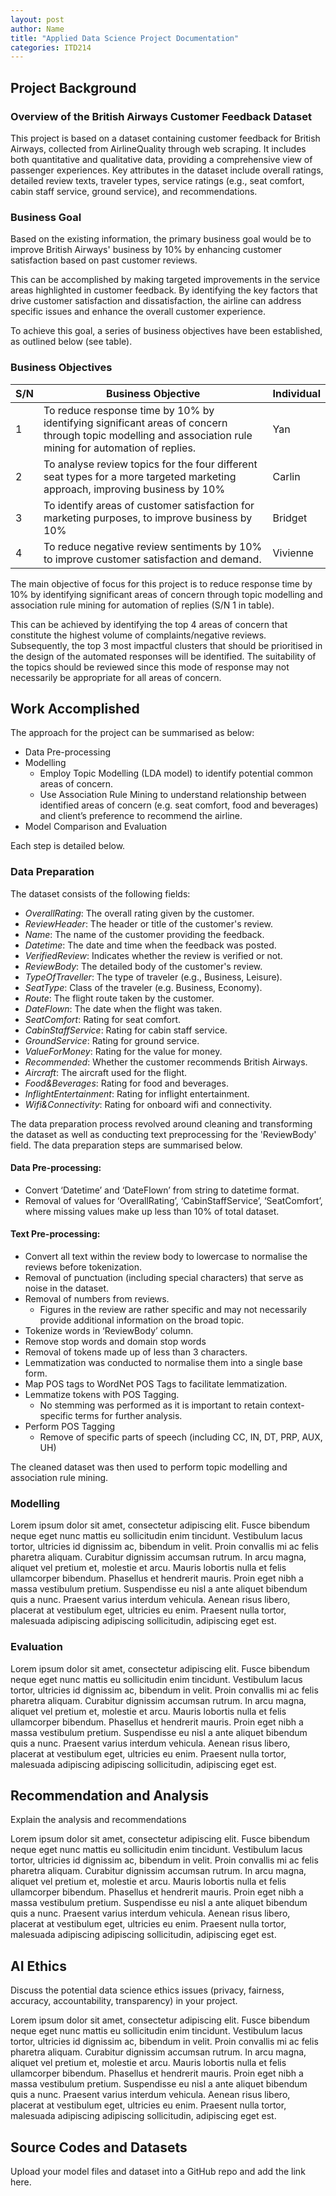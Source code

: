 ```yaml
---
layout: post
author: Name
title: "Applied Data Science Project Documentation"
categories: ITD214
---
```

## Project Background

### Overview of the British Airways Customer Feedback Dataset

This project is based on a dataset containing customer feedback for British Airways, collected from AirlineQuality through web scraping. It includes both quantitative and qualitative data, providing a comprehensive view of passenger experiences. Key attributes in the dataset include overall ratings, detailed review texts, traveler types, service ratings (e.g., seat comfort, cabin staff service, ground service), and recommendations.

### Business Goal

Based on the existing information, the primary business goal would be to improve British Airways' business by 10% by enhancing customer satisfaction based on past customer reviews. 

This can be accomplished by making targeted improvements in the service areas highlighted in customer feedback. By identifying the key factors that drive customer satisfaction and dissatisfaction, the airline can address specific issues and enhance the overall customer experience.

To achieve this goal, a series of business objectives have been established, as outlined below (see table). 

### Business Objectives

| S/N                    | Business Objective                | Individual  |
|------------------------|-----------------------------------|--------|
| 1             | To reduce response time by 10% by identifying significant areas of concern through topic modelling and association rule mining for automation of replies. | Yan   |
| 2                 | To analyse review topics for the four different seat types for a more targeted marketing approach, improving business by 10%           | Carlin   |
| 3                | To identify areas of customer satisfaction for marketing purposes, to improve business by 10% | Bridget   |
| 4               | To reduce negative review sentiments by 10% to improve customer satisfaction and demand.  | Vivienne   |

The main objective of focus for this project is to reduce response time by 10% by identifying significant areas of concern through topic modelling and association rule mining for automation of replies (S/N 1 in table).

This can be achieved by identifying the top 4 areas of concern that constitute the highest volume of complaints/negative reviews. Subsequently, the top 3 most impactful clusters that should be prioritised in the design of the automated responses will be identified. The suitability of the topics should be reviewed since this mode of response may not necessarily be appropriate for all areas of concern. 

## Work Accomplished
The approach for the project can be summarised as below:
- Data Pre-processing
- Modelling 
  - Employ Topic Modelling (LDA model) to identify potential common areas of concern.
  - Use Association Rule Mining to understand relationship between identified areas of concern (e.g. seat comfort, food and beverages) and client’s preference to recommend the airline.
- Model Comparison and Evaluation 

Each step is detailed below.  

### Data Preparation

The dataset consists of the following fields:  
- *OverallRating*: The overall rating given by the customer.
- *ReviewHeader*: The header or title of the customer's review.
- *Name*: The name of the customer providing the feedback.
- *Datetime*: The date and time when the feedback was posted.
- *VerifiedReview*: Indicates whether the review is verified or not.
- *ReviewBody*: The detailed body of the customer's review.
- *TypeOfTraveller*: The type of traveler (e.g., Business, Leisure).
- *SeatType*: Class of the traveler (e.g. Business, Economy).
- *Route*: The flight route taken by the customer.
- *DateFlown*: The date when the flight was taken.
- *SeatComfort*: Rating for seat comfort.
- *CabinStaffService*: Rating for cabin staff service.
- *GroundService*: Rating for ground service.
- *ValueForMoney*: Rating for the value for money.
- *Recommended*: Whether the customer recommends British Airways.
- *Aircraft*: The aircraft used for the flight.
- *Food&Beverages*: Rating for food and beverages.
- *InflightEntertainment*: Rating for inflight entertainment.
- *Wifi&Connectivity*: Rating for onboard wifi and connectivity.

The data preparation process revolved around cleaning and transforming the dataset as well as conducting text preprocessing for the 'ReviewBody' field. The data preparation steps are summarised below.

#### Data Pre-processing: 
- Convert ‘Datetime’ and ‘DateFlown’ from string to datetime format.
- Removal of values for ‘OverallRating’, ‘CabinStaffService’, ‘SeatComfort’, where missing values make up less than 10% of total dataset.

#### Text Pre-processing:
- Convert all text within the review body to lowercase to normalise the reviews before tokenization.
- Removal of punctuation (including special characters) that serve as noise in the dataset.
- Removal of numbers from reviews.
  - Figures in the review are rather specific and may not necessarily provide additional information on the broad topic.
- Tokenize words in ‘ReviewBody’ column.
- Remove stop words and domain stop words
- Removal of tokens made up of less than 3 characters.
- Lemmatization was conducted to normalise them into a single base form.
- Map POS tags to WordNet POS Tags to facilitate lemmatization.
- Lemmatize tokens with POS Tagging.
  - No stemming was performed as it is important to retain context-specific terms for further analysis.
- Perform POS Tagging
  - Remove of specific parts of speech (including CC, IN, DT, PRP, AUX, UH)

The cleaned dataset was then used to perform topic modelling and association rule mining.  

### Modelling
Lorem ipsum dolor sit amet, consectetur adipiscing elit. Fusce bibendum neque eget nunc mattis eu sollicitudin enim tincidunt. Vestibulum lacus tortor, ultricies id dignissim ac, bibendum in velit. Proin convallis mi ac felis pharetra aliquam. Curabitur dignissim accumsan rutrum. In arcu magna, aliquet vel pretium et, molestie et arcu. Mauris lobortis nulla et felis ullamcorper bibendum. Phasellus et hendrerit mauris. Proin eget nibh a massa vestibulum pretium. Suspendisse eu nisl a ante aliquet bibendum quis a nunc. Praesent varius interdum vehicula. Aenean risus libero, placerat at vestibulum eget, ultricies eu enim. Praesent nulla tortor, malesuada adipiscing adipiscing sollicitudin, adipiscing eget est.

### Evaluation
Lorem ipsum dolor sit amet, consectetur adipiscing elit. Fusce bibendum neque eget nunc mattis eu sollicitudin enim tincidunt. Vestibulum lacus tortor, ultricies id dignissim ac, bibendum in velit. Proin convallis mi ac felis pharetra aliquam. Curabitur dignissim accumsan rutrum. In arcu magna, aliquet vel pretium et, molestie et arcu. Mauris lobortis nulla et felis ullamcorper bibendum. Phasellus et hendrerit mauris. Proin eget nibh a massa vestibulum pretium. Suspendisse eu nisl a ante aliquet bibendum quis a nunc. Praesent varius interdum vehicula. Aenean risus libero, placerat at vestibulum eget, ultricies eu enim. Praesent nulla tortor, malesuada adipiscing adipiscing sollicitudin, adipiscing eget est.

## Recommendation and Analysis
Explain the analysis and recommendations

Lorem ipsum dolor sit amet, consectetur adipiscing elit. Fusce bibendum neque eget nunc mattis eu sollicitudin enim tincidunt. Vestibulum lacus tortor, ultricies id dignissim ac, bibendum in velit. Proin convallis mi ac felis pharetra aliquam. Curabitur dignissim accumsan rutrum. In arcu magna, aliquet vel pretium et, molestie et arcu. Mauris lobortis nulla et felis ullamcorper bibendum. Phasellus et hendrerit mauris. Proin eget nibh a massa vestibulum pretium. Suspendisse eu nisl a ante aliquet bibendum quis a nunc. Praesent varius interdum vehicula. Aenean risus libero, placerat at vestibulum eget, ultricies eu enim. Praesent nulla tortor, malesuada adipiscing adipiscing sollicitudin, adipiscing eget est.

## AI Ethics
Discuss the potential data science ethics issues (privacy, fairness, accuracy, accountability, transparency) in your project. 

Lorem ipsum dolor sit amet, consectetur adipiscing elit. Fusce bibendum neque eget nunc mattis eu sollicitudin enim tincidunt. Vestibulum lacus tortor, ultricies id dignissim ac, bibendum in velit. Proin convallis mi ac felis pharetra aliquam. Curabitur dignissim accumsan rutrum. In arcu magna, aliquet vel pretium et, molestie et arcu. Mauris lobortis nulla et felis ullamcorper bibendum. Phasellus et hendrerit mauris. Proin eget nibh a massa vestibulum pretium. Suspendisse eu nisl a ante aliquet bibendum quis a nunc. Praesent varius interdum vehicula. Aenean risus libero, placerat at vestibulum eget, ultricies eu enim. Praesent nulla tortor, malesuada adipiscing adipiscing sollicitudin, adipiscing eget est.

## Source Codes and Datasets
Upload your model files and dataset into a GitHub repo and add the link here. 
